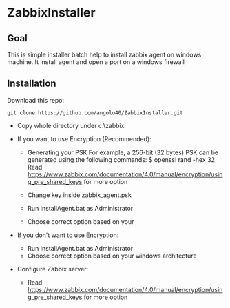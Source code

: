# ZabbixInstaller

## Goal
This is simple installer batch help to install zabbix agent on windows machine.
It install agent and open a port on a windows firewall

## Installation

Download this repo:

	git clone https://github.com/angolo40/ZabbixInstaller.git

+ Copy whole directory under c:\zabbix

+ If you want to use Encryption (Recommended):

	+ Generating your PSK
		For example, a 256-bit (32 bytes) PSK can be generated using the following commands: 
		$ openssl rand -hex 32
		Read https://www.zabbix.com/documentation/4.0/manual/encryption/using_pre_shared_keys for more option
	+ Change key inside zabbix_agent.psk

	+ Run InstallAgent.bat as Administrator
	+ Choose correct option based on your 

+ If you don't want to use Encryption:

	+ Run InstallAgent.bat as Administrator
	+ Choose correct option based on your windows architecture


+ Configure Zabbix server:
	+ Read https://www.zabbix.com/documentation/4.0/manual/encryption/using_pre_shared_keys for more option 